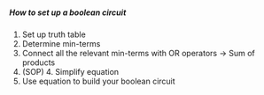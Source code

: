 ##### How to set up a boolean circuit

1. Set up truth table
2. Determine min-terms
3. Connect all the relevant min-terms with OR operators -> Sum of products
4. (SOP) 4. Simplify equation
5. Use equation to build your boolean circuit